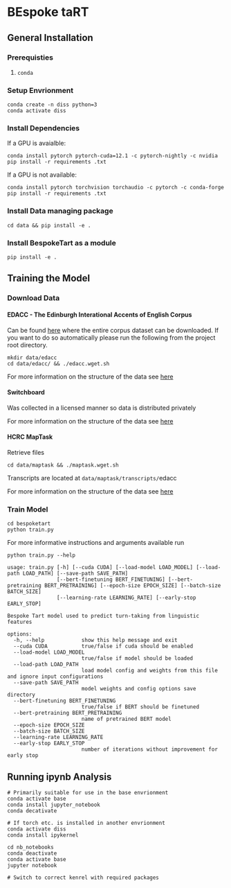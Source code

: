 # BEspoke taRT  

## General Installation 
### Prerequisties
1. `conda`

### Setup Envrionment
```
conda create -n diss python=3
conda activate diss
```
### Install Dependencies
If a GPU is avaialble: 
```
conda install pytorch pytorch-cuda=12.1 -c pytorch-nightly -c nvidia 
pip install -r requirements .txt
```
If a GPU is not available:
``` 
conda install pytorch torchvision torchaudio -c pytorch -c conda-forge
pip install -r requirements .txt
```

### Install Data managing package 
```
cd data && pip install -e . 
```

### Install BespokeTart as a module
```
pip install -e . 
```

## Training the Model 
### Download Data 
#### EDACC - The Edinburgh Interational Accents of English Corpus 
Can be found [here](https://groups.inf.ed.ac.uk/edacc/) where the entire corpus dataset can be downloaded. 
If you want to do so automatically please run the following from the project root directory.
```
mkdir data/edacc
cd data/edacc/ && ./edacc.wget.sh
```

For more information on the structure of the data see [here](https://github.com/Sean-Leishman/Bespoke-Tart/data/edacc/README.md)

#### Switchboard
Was collected in a licensed manner so data is distributed privately

For more information on the structure of the data see [here](https://github.com/Sean-Leishman/Bespoke-Tart/data/switchboard/README.md)


#### HCRC MapTask 
Retrieve files
```
cd data/maptask && ./maptask.wget.sh
```
Transcripts are located at `data/maptask/transcripts/`edacc

For more information on the structure of the data see [here](https://github.com/Sean-Leishman/Bespoke-Tart/data/maptask/README.md)

### Train Model 
```
cd bespoketart
python train.py
```
For more informative instructions and arguments available run
```
python train.py --help
```

```
usage: train.py [-h] [--cuda CUDA] [--load-model LOAD_MODEL] [--load-path LOAD_PATH] [--save-path SAVE_PATH]
                [--bert-finetuning BERT_FINETUNING] [--bert-pretraining BERT_PRETRAINING] [--epoch-size EPOCH_SIZE] [--batch-size BATCH_SIZE]
                [--learning-rate LEARNING_RATE] [--early-stop EARLY_STOP]

Bespoke Tart model used to predict turn-taking from linguistic features

options:
  -h, --help            show this help message and exit
  --cuda CUDA           true/false if cuda should be enabled
  --load-model LOAD_MODEL
                        true/false if model should be loaded
  --load-path LOAD_PATH
                        load model config and weights from this file and ignore input configurations
  --save-path SAVE_PATH
                        model weights and config options save directory
  --bert-finetuning BERT_FINETUNING
                        true/false if BERT should be finetuned
  --bert-pretraining BERT_PRETRAINING
                        name of pretrained BERT model
  --epoch-size EPOCH_SIZE
  --batch-size BATCH_SIZE
  --learning-rate LEARNING_RATE
  --early-stop EARLY_STOP
                        number of iterations without improvement for early stop

```

## Running ipynb Analysis
```
# Primarily suitable for use in the base envrionment
conda activate base
conda install jupyter_notebook
conda decativate

# If torch etc. is installed in another envrionment
conda activate diss
conda install ipykernel

cd nb_notebooks
conda deactivate
conda activate base 
jupyter notebook

# Switch to correct kenrel with required packages
```
